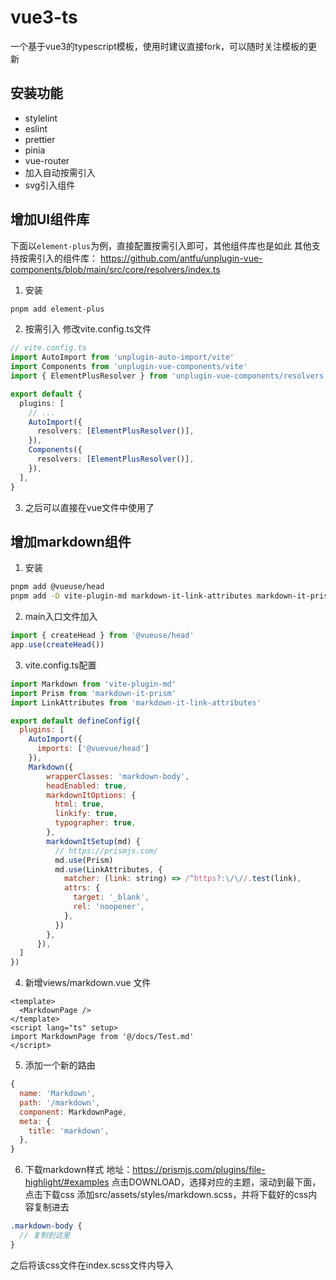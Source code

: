 # vue3-ts
一个基于vue3的typescript模板，使用时建议直接fork，可以随时关注模板的更新

## 安装功能
- stylelint
- eslint
- prettier
- pinia
- vue-router
- 加入自动按需引入
- svg引入组件

## 增加UI组件库
下面以`element-plus`为例，直接配置按需引入即可，其他组件库也是如此
其他支持按需引入的组件库：
https://github.com/antfu/unplugin-vue-components/blob/main/src/core/resolvers/index.ts

1. 安装
```bash
pnpm add element-plus
```

2. 按需引入
修改vite.config.ts文件
```ts
// vite.config.ts
import AutoImport from 'unplugin-auto-import/vite'
import Components from 'unplugin-vue-components/vite'
import { ElementPlusResolver } from 'unplugin-vue-components/resolvers'

export default {
  plugins: [
    // ...
    AutoImport({
      resolvers: [ElementPlusResolver()],
    }),
    Components({
      resolvers: [ElementPlusResolver()],
    }),
  ],
}
```
3. 之后可以直接在vue文件中使用了

## 增加markdown组件
1. 安装
```bash
pnpm add @vueuse/head
pnpm add -D vite-plugin-md markdown-it-link-attributes markdown-it-prism
```

2. main入口文件加入
```js
import { createHead } from '@vueuse/head'
app.use(createHead())
```

3. vite.config.ts配置
```js
import Markdown from 'vite-plugin-md'
import Prism from 'markdown-it-prism'
import LinkAttributes from 'markdown-it-link-attributes'

export default defineConfig({
  plugins: [
    AutoImport({
      imports: ['@vuevue/head']
    }),
    Markdown({
        wrapperClasses: 'markdown-body',
        headEnabled: true,
        markdownItOptions: {
          html: true,
          linkify: true,
          typographer: true,
        },
        markdownItSetup(md) {
          // https://prismjs.com/
          md.use(Prism)
          md.use(LinkAttributes, {
            matcher: (link: string) => /^https?:\/\//.test(link),
            attrs: {
              target: '_blank',
              rel: 'noopener',
            },
          })
        },
      }),
  ]
})
```

4. 新增views/markdown.vue 文件
```vue
<template>
  <MarkdownPage />
</template>
<script lang="ts" setup>
import MarkdownPage from '@/docs/Test.md'
</script>
```

5. 添加一个新的路由
```js
{
  name: 'Markdown',
  path: '/markdown',
  component: MarkdownPage,
  meta: {
    title: 'markdown',
  },
}
```


6. 下载markdown样式
地址：https://prismjs.com/plugins/file-highlight/#examples
点击DOWNLOAD，选择对应的主题，滚动到最下面，点击下载css
添加src/assets/styles/markdown.scss，并将下载好的css内容复制进去
```scss
.markdown-body {
  // 复制到这里
}
```
之后将该css文件在index.scss文件内导入
